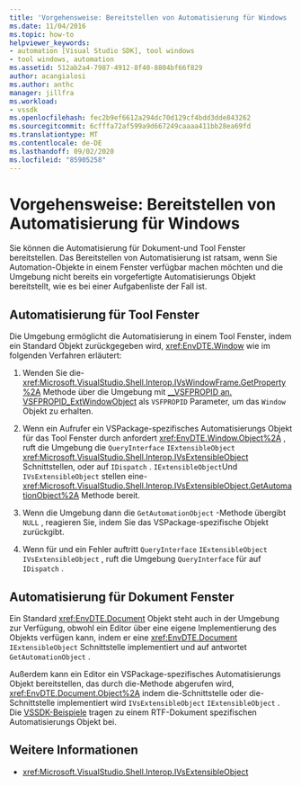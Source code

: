 ```yaml
---
title: 'Vorgehensweise: Bereitstellen von Automatisierung für Windows | Microsoft-Dokumentation'
ms.date: 11/04/2016
ms.topic: how-to
helpviewer_keywords:
- automation [Visual Studio SDK], tool windows
- tool windows, automation
ms.assetid: 512ab2a4-7987-4912-8f40-8804bf66f829
author: acangialosi
ms.author: anthc
manager: jillfra
ms.workload:
- vssdk
ms.openlocfilehash: fec2b9ef6612a294dc70d129cf4bdd3dde843262
ms.sourcegitcommit: 6cfffa72af599a9d667249caaaa411bb28ea69fd
ms.translationtype: MT
ms.contentlocale: de-DE
ms.lasthandoff: 09/02/2020
ms.locfileid: "85905258"
---
```

# <a name="how-to-provide-automation-for-windows"></a>Vorgehensweise: Bereitstellen von Automatisierung für Windows

Sie können die Automatisierung für Dokument-und Tool Fenster bereitstellen. Das Bereitstellen von Automatisierung ist ratsam, wenn Sie Automation-Objekte in einem Fenster verfügbar machen möchten und die Umgebung nicht bereits ein vorgefertigte Automatisierungs Objekt bereitstellt, wie es bei einer Aufgabenliste der Fall ist.

## <a name="automation-for-tool-windows"></a>Automatisierung für Tool Fenster

Die Umgebung ermöglicht die Automatisierung in einem Tool Fenster, indem ein Standard Objekt zurückgegeben wird, <xref:EnvDTE.Window> wie im folgenden Verfahren erläutert:

1. Wenden Sie die- <xref:Microsoft.VisualStudio.Shell.Interop.IVsWindowFrame.GetProperty%2A> Methode über die Umgebung mit [__VSFPROPID an. VSFPROPID_ExtWindowObject](<xref:Microsoft.VisualStudio.Shell.Interop.__VSFPROPID.VSFPROPID_ExtWindowObject>) als `VSFPROPID` Parameter, um das `Window` Objekt zu erhalten.

2. Wenn ein Aufrufer ein VSPackage-spezifisches Automatisierungs Objekt für das Tool Fenster durch anfordert <xref:EnvDTE.Window.Object%2A> , ruft die Umgebung die `QueryInterface` `IExtensibleObject` <xref:Microsoft.VisualStudio.Shell.Interop.IVsExtensibleObject> Schnittstellen, oder auf `IDispatch` . `IExtensibleObject`Und `IVsExtensibleObject` stellen eine- <xref:Microsoft.VisualStudio.Shell.Interop.IVsExtensibleObject.GetAutomationObject%2A> Methode bereit.

3. Wenn die Umgebung dann die `GetAutomationObject` -Methode übergibt `NULL` , reagieren Sie, indem Sie das VSPackage-spezifische Objekt zurückgibt.

4. Wenn für und ein Fehler auftritt `QueryInterface` `IExtensibleObject` `IVsExtensibleObject` , ruft die Umgebung `QueryInterface` für auf `IDispatch` .

## <a name="automation-for-document-windows"></a>Automatisierung für Dokument Fenster

Ein Standard <xref:EnvDTE.Document> Objekt steht auch in der Umgebung zur Verfügung, obwohl ein Editor über eine eigene Implementierung des Objekts verfügen kann, indem er eine <xref:EnvDTE.Document> `IExtensibleObject` Schnittstelle implementiert und auf antwortet `GetAutomationObject` .

Außerdem kann ein Editor ein VSPackage-spezifisches Automatisierungs Objekt bereitstellen, das durch die-Methode abgerufen wird, <xref:EnvDTE.Document.Object%2A> indem die-Schnittstelle oder die-Schnittstelle implementiert wird `IVsExtensibleObject` `IExtensibleObject` . Die [VSSDK-Beispiele](https://github.com/Microsoft/VSSDK-Extensibility-Samples) tragen zu einem RTF-Dokument spezifischen Automatisierungs Objekt bei.

## <a name="see-also"></a>Weitere Informationen

- <xref:Microsoft.VisualStudio.Shell.Interop.IVsExtensibleObject>
